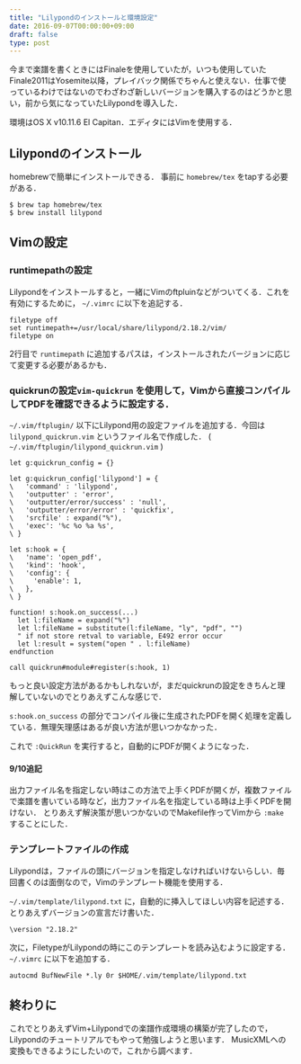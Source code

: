 ```yaml
---
title: "Lilypondのインストールと環境設定"
date: 2016-09-07T00:00:00+09:00
draft: false
type: post
---
```


今まで楽譜を書くときにはFinaleを使用していたが，いつも使用していたFinale2011はYosemite以降，プレイバック関係でちゃんと使えない．仕事で使っているわけではないのでわざわざ新しいバージョンを購入するのはどうかと思い，前から気になっていたLilypondを導入した．

環境はOS X v10.11.6 El Capitan．エディタにはVimを使用する．

## Lilypondのインストール
homebrewで簡単にインストールできる．
事前に `homebrew/tex` をtapする必要がある．

```
$ brew tap homebrew/tex
$ brew install lilypond
```

## Vimの設定

### runtimepathの設定
Lilypondをインストールすると，一緒にVimのftpluinなどがついてくる．これを有効にするために， `~/.vimrc` に以下を追記する．

```
filetype off
set runtimepath+=/usr/local/share/lilypond/2.18.2/vim/
filetype on
```

2行目で `runtimepath` に追加するパスは，インストールされたバージョンに応じて変更する必要があるかも．

### quickrunの設定`vim-quickrun` を使用して，Vimから直接コンパイルしてPDFを確認できるように設定する．

`~/.vim/ftplugin/` 以下にLilypond用の設定ファイルを追加する．今回は `lilypond_quickrun.vim` というファイル名で作成した．
( `~/.vim/ftplugin/lilypond_quickrun.vim` )

```
let g:quickrun_config = {}

let g:quickrun_config['lilypond'] = {
\   'command' : 'lilypond',
\   'outputter' : 'error',
\   'outputter/error/success' : 'null',
\   'outputter/error/error' : 'quickfix',
\   'srcfile' : expand("%"),
\   'exec': '%c %o %a %s',
\ }

let s:hook = {
\   'name': 'open_pdf',
\   'kind': 'hook',
\   'config': {
\     'enable': 1,
\   },
\ }

function! s:hook.on_success(...)
  let l:fileName = expand("%")
  let l:fileName = substitute(l:fileName, "ly", "pdf", "")
  " if not store retval to variable, E492 error occur
  let l:result = system("open " . l:fileName)
endfunction

call quickrun#module#register(s:hook, 1)
```

もっと良い設定方法があるかもしれないが，まだquickrunの設定をきちんと理解していないのでとりあえずこんな感じで．

`s:hook.on_success` の部分でコンパイル後に生成されたPDFを開く処理を定義している．無理矢理感はあるが良い方法が思いつかなかった．

これで `:QuickRun` を実行すると，自動的にPDFが開くようになった．

#### 9/10追記
出力ファイル名を指定しない時はこの方法で上手くPDFが開くが，複数ファイルで楽譜を書いている時など，出力ファイル名を指定している時は上手くPDFを開けない．
とりあえず解決策が思いつかないのでMakefile作ってVimから `:make` することにした．

### テンプレートファイルの作成
Lilypondは，ファイルの頭にバージョンを指定しなければいけないらしい．毎回書くのは面倒なので，Vimのテンプレート機能を使用する．

`~/.vim/template/lilypond.txt` に，自動的に挿入してほしい内容を記述する．とりあえずバージョンの宣言だけ書いた．

```
\version "2.18.2"
```

次に，FiletypeがLilypondの時にこのテンプレートを読み込むように設定する． `~/.vimrc` に以下を追加する．

```
autocmd BufNewFile *.ly 0r $HOME/.vim/template/lilypond.txt
```

## 終わりに
これでとりあえずVim+Lilypondでの楽譜作成環境の構築が完了したので，Lilypondのチュートリアルでもやって勉強しようと思います．
MusicXMLへの変換もできるようにしたいので，これから調べます．
